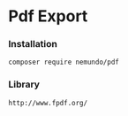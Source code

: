 # Pdf Export

### Installation
```
composer require nemundo/pdf
```

### Library
```
http://www.fpdf.org/
```
